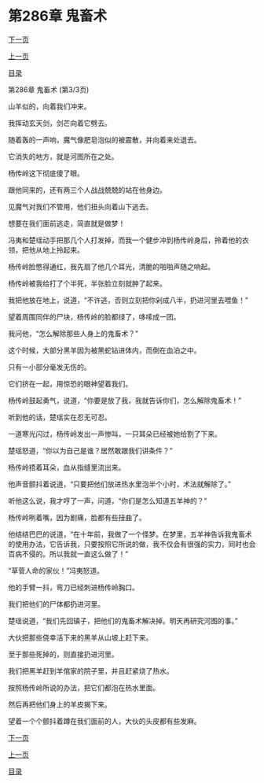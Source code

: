 <h1>第286章    鬼畜术</h1>
            <div><p><a href="./0858_%E7%AC%AC287%E7%AB%A0_%E4%BA%94%E7%BE%8A%E6%96%B9%E6%A8%BD.md">下一页</a></p><p><a href="./0856_%E7%AC%AC286%E7%AB%A0_%E9%AC%BC%E7%95%9C%E6%9C%AF.md">上一页</a></p><p><a href="../">目录</a></p></div>
            <div><p>第286章    鬼畜术 (第3/3页)</p><p>山羊似的，向着我们冲来。</p><p>我挥动玄天剑，剑芒向着它劈去。</p><p>随着轰的一声响，魔气像肥皂泡似的被震散，并向着来处退去。</p><p>它消失的地方，就是河图所在之处。</p><p>杨传岭这下彻底傻了眼。</p><p>跟他同来的，还有两三个人战战兢兢的站在他身边。</p><p>见魔气对我们不管用，他们扭头向着山下逃去。</p><p>想要在我们面前逃走，简直就是做梦！</p><p>冯夷和楚瑶动手把那几个人打发掉，而我一个健步冲到杨传岭身后，拎着他的衣领，把他从地上拎起来。</p><p>杨传岭脸憋得通红，我先扇了他几个耳光，清脆的啪啪声随之响起。</p><p>杨传岭被我给打了个半死，半张脸立刻就肿了起来。</p><p>我把他放在地上，说道，“不许逃，否则立刻把你剁成八半，扔进河里去喂鱼！”</p><p>望着周围同伴的尸块，杨传岭的脸都绿了，哆嗦成一团。</p><p>我问他，“怎么解除那些人身上的鬼畜术？”</p><p>这个时候，大部分黑羊因为被黑蛇钻进体内，而倒在血泊之中。</p><p>只有一小部分毫发无伤的。</p><p>它们挤在一起，用惊恐的眼神望着我们。</p><p>杨传岭鼓起勇气，说道，“你要是放了我，我就告诉你们，怎么解除鬼畜术！”</p><p>听到他的话，楚瑶实在忍无可忍。</p><p>一道寒光闪过，杨传岭发出一声惨叫，一只耳朵已经被她给割了下来。</p><p>楚瑶怒道，“你以为自己是谁？居然敢跟我们讲条件？”</p><p>杨传岭捂着耳朵，血从指缝里流出来。</p><p>他声音颤抖着说道，“只要把他们放进热水里泡半个小时，术法就解除了。”</p><p>听他这么说，我才哼了一声，问道，“你们是怎么知道五羊神的？”</p><p>杨传岭咧着嘴，因为剧痛，脸都有些扭曲了。</p><p>他结结巴巴的说道，“在十年前，我做了一个怪梦。在梦里，五羊神告诉我鬼畜术的使用办法，它告诉我，只要按照它所说的做，我不仅会有很强的实力，同时也会百病不侵的。所以我就一直这么做了！”</p><p>“草菅人命的家伙！”冯夷怒道。</p><p>他的手臂一抖，弯刀已经刺进杨传岭胸口。</p><p>我们把他们的尸体都扔进河里。</p><p>楚瑶说道，“我们先回镇子，把他们的鬼畜术解决掉。明天再研究河图的事。”</p><p>大伙把那些侥幸活下来的黑羊从山坡上赶下来。</p><p>至于那些死掉的，则直接扔进河里。</p><p>我们把黑羊赶到羊倌家的院子里，并且赶紧烧了热水。</p><p>按照杨传岭所说的办法，把它们都泡在热水里面。</p><p>然后再把他们身上的羊皮揭下来。</p><p>望着一个个颤抖着蹲在我们面前的人，大伙的头皮都有些发麻。</p></div>
            <div><p><a href="./0858_%E7%AC%AC287%E7%AB%A0_%E4%BA%94%E7%BE%8A%E6%96%B9%E6%A8%BD.md">下一页</a></p><p><a href="./0856_%E7%AC%AC286%E7%AB%A0_%E9%AC%BC%E7%95%9C%E6%9C%AF.md">上一页</a></p><p><a href="../">目录</a></p></div>